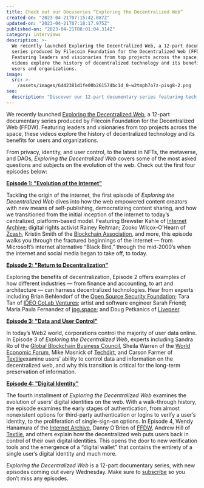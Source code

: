 ```yaml
---
title: Check out our Docuseries “Exploring the Decentralized Web”
created-on: "2023-04-21T07:15:42.087Z"
updated-on: "2023-04-21T07:18:17.975Z"
published-on: "2023-04-21T08:01:04.314Z"
category: interviews
description: >-
  We recently launched Exploring the Decentralized Web, a 12-part documentary
  series produced by Filecoin Foundation for the Decentralized Web (FFDW).
  Featuring leaders and visionaries from top projects across the space, these
  videos explore the history of decentralized technology and its benefits for
  users and organizations.
image:
  src: >-
    /assets/images/6442381d1fe00b261574bc1d_0-w2tmph7o7z-pisg8-2.png
seo:
  description: "Discover our 12-part documentary series featuring tech leaders exploring the evolution of the web, decentralization, data privacy, and the future of digital identity."
---
```


We recently launched [Exploring the Decentralized Web](https://www.youtube.com/watch?v=P0yfvedPY94&list=PL37YlBYJT0nmfqDnbov6lKHUyZvRfQjap&index=1), a 12-part documentary series produced by Filecoin Foundation for the Decentralized Web (FFDW). Featuring leaders and visionaries from top projects across the space, these videos explore the history of decentralized technology and its benefits for users and organizations.

From privacy, identity, and user control, to the latest in NFTs, the metaverse, and DAOs, _Exploring the Decentralized Web_ covers some of the most asked questions and subjects on the evolution of the web. Check out the first four episodes below:

**[Episode 1: "Evolution of the Internet"](https://www.youtube.com/watch?v=ptdDPCstMJE)**

Tackling the origin of the internet, the first episode of _Exploring the Decentralized Web_ dives into how the web empowered content creators with new means of self-publishing, democratizing content sharing, and how we transitioned from the initial inception of the internet to today’s centralized, platform-based model. Featuring Brewster Kahle of [Internet Archive](https://archive.org/); digital rights activist Rainey Reitman; Zooko Wilcox-O’Hearn of [Zcash](https://z.cash/), Kristin Smith of the [Blockchain Association](https://theblockchainassociation.org/), and more, this episode walks you through the fractured beginnings of the internet — from Microsoft’s internet alternative “Black Bird,” through the mid-2000’s when the internet and social media began to take off, to today.

**[Episode 2: "Return to Decentralization"](https://www.youtube.com/watch?v=sRAlwD5ScrY)**

Exploring the benefits of decentralization, Episode 2 offers examples of how different industries — from finance and accounting, to art and architecture — can harness decentralized technologies. Hear from experts including Brian Behlendorf of the [Open Source Security Foundation](https://openssf.org/); Tara Tan of [IDEO CoLab Ventures](https://www.ideocolab.com/ventures/); artist and software engineer Sarah Friend; Maria Paula Fernandez of [jpg.space](https://jpg.space/); and Doug Petkanics of [Livepeer](https://livepeer.org/).

**[Episode 3: "Data and User Control"](https://www.youtube.com/watch?v=Tab_vJ6NNGw)**

In today’s Web2 world, corporations control the majority of user data online. In Episode 3 of _Exploring the Decentralized Web_, experts including Sandra Ro of the [Global Blockchain Business Council](https://gbbcouncil.org/), Sheila Warren of the [World Economic Forum](https://www.weforum.org/), Mike Masnick of [Techdirt](https://www.techdirt.com/), and Carson Farmer of [Textile](https://www.textile.io/)examine users’ ability to control data and information on the decentralized web, and why this transition is critical for the long-term preservation of information.

**[Episode 4: "Digital Identity"](https://www.youtube.com/watch?v=jm8y56KMkIw&t=16s)**

The fourth installment of _Exploring the Decentralized Web_ examines the evolution of users’ digital identities on the web. With a walk-through history, the episode examines the early stages of authentication, from almost nonexistent options for third-party authentication or logins to verify a user’s identity, to the proliferation of single-sign-on options. In Episode 4, Wendy Hanamura of the [Internet Archive](https://archive.org/), Danny O’Brien of [FFDW](/), Andrew Hill of [Textile](https://www.textile.io/), and others explain how the decentralized web puts users back in control of their own digital identities. This opens the door to new verification tools and the emergence of a “digital wallet” that contains the entirety of a single user’s digital identity and much more.

_Exploring the Decentralized Web_ is a 12-part documentary series, with new episodes coming out every Wednesday. Make sure to [subscribe](https://www.youtube.com/watch?v=P0yfvedPY94&list=PL37YlBYJT0nmfqDnbov6lKHUyZvRfQjap) so you don’t miss any episodes.

